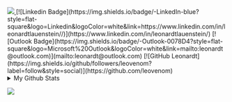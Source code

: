 <a href="https://leovenom.github.io/profile/">
  <img src="https://i.imgur.com/REAgn9o.jpg">
</a>
[![Linkedin Badge](https://img.shields.io/badge/-LinkedIn-blue?style=flat-square&logo=Linkedin&logoColor=white&link=https://www.linkedin.com/in/leonardtlauenstein//)](https://www.linkedin.com/in/leonardtlauenstein/)
[![Outlook Badge](https://img.shields.io/badge/-Outlook-0078D4?style=flat-square&logo=Microsoft%20Outlook&logoColor=white&link=mailto:leonardt@outlook.com)](mailto:leonardt@outlook.com)
[![GitHub Leonardt](https://img.shields.io/github/followers/leovenom?label=follow&style=social)](https://github.com/leovenom)

<details>
  <summary>My Github Stats</summary>
  <br>

  <p align="center">
    <img align="center" src="https://github-readme-stats.vercel.app/api?username=leovenom&show_icons=true&theme=graywhite" alt="Leonardt Lauenstein's Github Stats" alt="Leonardt Lauenstein's Github Status" />
  </p>
</details>

![](https://komarev.com/ghpvc/?username=leovenom&label=Views&color=blue&style=plastic)
